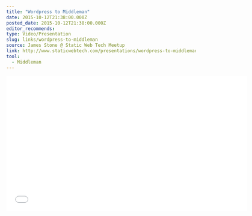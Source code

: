 ```yaml
---
title: "Wordpress to Middleman"
date: 2015-10-12T21:38:00.000Z
posted_date: 2015-10-12T21:38:00.000Z
editor_recommends:
type: Video/Presentation
slug: links/wordpress-to-middleman
source: James Stone @ Static Web Tech Meetup
link: http://www.staticwebtech.com/presentations/wordpress-to-middleman/
tool:
  - Middleman
---
```



<iframe class="embedly-embed" src="//cdn.embedly.com/widgets/media.html?src=https%3A%2F%2Fwww.youtube.com%2Fembed%2FyGJh6K099xE%3Ffeature%3Doembed&url=https%3A%2F%2Fwww.youtube.com%2Fwatch%3Fv%3DyGJh6K099xE&image=https%3A%2F%2Fi.ytimg.com%2Fvi%2FyGJh6K099xE%2Fhqdefault.jpg&key=153ee3695ac84c6eba4eaa612b9d157c&type=text%2Fhtml&schema=youtube" width="640" height="360" scrolling="no" frameborder="0" allowfullscreen></iframe>

